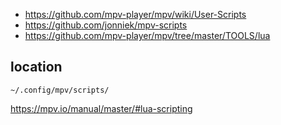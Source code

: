- https://github.com/mpv-player/mpv/wiki/User-Scripts
- https://github.com/jonniek/mpv-scripts
- https://github.com/mpv-player/mpv/tree/master/TOOLS/lua

## location

`~/.config/mpv/scripts/`

https://mpv.io/manual/master/#lua-scripting
